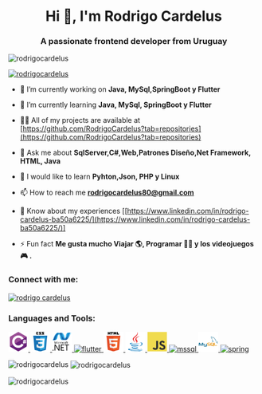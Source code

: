 <h1 align="center">Hi 👋, I'm Rodrigo Cardelus</h1>
<h3 align="center">A passionate frontend developer from Uruguay</h3>

<p align="left"> <img src="https://komarev.com/ghpvc/?username=rodrigocardelus&label=Profile%20views&color=0e75b6&style=flat" alt="rodrigocardelus" /> </p>

<p align="left"> <a href="https://github.com/ryo-ma/github-profile-trophy"><img src="https://github-profile-trophy.vercel.app/?username=rodrigocardelus" alt="rodrigocardelus" /></a> </p>

- 🔭 I’m currently working on **Java, MySql,SpringBoot y Flutter**

- 🌱 I’m currently learning **Java, MySql, SpringBoot y Flutter**

- 👨‍💻 All of my projects are available at [https://github.com/RodrigoCardelus?tab=repositories](https://github.com/RodrigoCardelus?tab=repositories)

- 💬 Ask me about **SqlServer,C#,Web,Patrones Diseño,Net Framework, HTML, Java**

- 📖 I would like to learn **Pyhton,Json, PHP y Linux**  

- 📫 How to reach me **rodrigocardelus80@gmail.com**

- 📄 Know about my experiences [[https://www.linkedin.com/in/rodrigo-cardelus-ba50a6225/](https://www.linkedin.com/in/rodrigo-cardelus-ba50a6225/)]

- ⚡ Fun fact **Me gusta mucho Viajar 🌎, Programar 👨‍💻 y los videojuegos 🎮 .**

<h3 align="left">Connect with me:</h3>
<p align="left">
<a href="https://linkedin.com/in/rodrigo cardelus" target="blank"><img align="center" src="https://raw.githubusercontent.com/rahuldkjain/github-profile-readme-generator/master/src/images/icons/Social/linked-in-alt.svg" alt="rodrigo cardelus" height="30" width="40" /></a>
</p>

<h3 align="left">Languages and Tools:</h3>
<p align="left"> <a href="https://www.w3schools.com/cs/" target="_blank" rel="noreferrer"> <img src="https://raw.githubusercontent.com/devicons/devicon/master/icons/csharp/csharp-original.svg" alt="csharp" width="40" height="40"/> </a> <a href="https://www.w3schools.com/css/" target="_blank" rel="noreferrer"> <img src="https://raw.githubusercontent.com/devicons/devicon/master/icons/css3/css3-original-wordmark.svg" alt="css3" width="40" height="40"/> </a> <a href="https://dotnet.microsoft.com/" target="_blank" rel="noreferrer"> <img src="https://raw.githubusercontent.com/devicons/devicon/master/icons/dot-net/dot-net-original-wordmark.svg" alt="dotnet" width="40" height="40"/> </a> <a href="https://flutter.dev" target="_blank" rel="noreferrer"> <img src="https://www.vectorlogo.zone/logos/flutterio/flutterio-icon.svg" alt="flutter" width="40" height="40"/> </a> <a href="https://www.w3.org/html/" target="_blank" rel="noreferrer"> <img src="https://raw.githubusercontent.com/devicons/devicon/master/icons/html5/html5-original-wordmark.svg" alt="html5" width="40" height="40"/> </a> <a href="https://www.java.com" target="_blank" rel="noreferrer"> <img src="https://raw.githubusercontent.com/devicons/devicon/master/icons/java/java-original.svg" alt="java" width="40" height="40"/> </a> <a href="https://developer.mozilla.org/en-US/docs/Web/JavaScript" target="_blank" rel="noreferrer"> <img src="https://raw.githubusercontent.com/devicons/devicon/master/icons/javascript/javascript-original.svg" alt="javascript" width="40" height="40"/> </a> <a href="https://www.microsoft.com/en-us/sql-server" target="_blank" rel="noreferrer"> <img src="https://www.svgrepo.com/show/303229/microsoft-sql-server-logo.svg" alt="mssql" width="40" height="40"/> </a> <a href="https://www.mysql.com/" target="_blank" rel="noreferrer"> <img src="https://raw.githubusercontent.com/devicons/devicon/master/icons/mysql/mysql-original-wordmark.svg" alt="mysql" width="40" height="40"/> </a> <a href="https://spring.io/" target="_blank" rel="noreferrer"> <img src="https://www.vectorlogo.zone/logos/springio/springio-icon.svg" alt="spring" width="40" height="40"/> </a> </p>

<p><img align="left" src="https://github-readme-stats.vercel.app/api/top-langs?username=rodrigocardelus&show_icons=true&locale=en&layout=compact" alt="rodrigocardelus" /></p>

<p>&nbsp;<img align="center" src="https://github-readme-stats.vercel.app/api?username=rodrigocardelus&show_icons=true&locale=en" alt="rodrigocardelus" /></p>

<p><img align="center" src="https://github-readme-streak-stats.herokuapp.com/?user=rodrigocardelus&" alt="rodrigocardelus" /></p>
